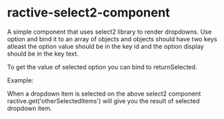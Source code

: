 # ractive-select2-component
A simple component that uses select2 library to render dropdowns. Use option and bind it to an array of objects and objects should have two keys atleast the option value should be in the key id and the option display should be in the key text.

To get the value of selected option you can bind to returnSelected.

Example:

<select2 option="{{other}}" returnSelected="{{otherSelectedItems}}"/>

When a dropdown item is selected on the above select2 component ractive.get('otherSelectedItems') will give you the result of selected dropdown item.
